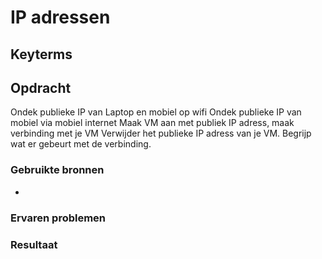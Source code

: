 # IP adressen

## Keyterms

## Opdracht
Ondek publieke IP van Laptop en mobiel op wifi
Ondek publieke IP van mobiel via mobiel internet
Maak VM aan met publiek IP adress, maak verbinding met je VM
Verwijder het publieke IP adress van je VM. Begrijp wat er gebeurt met de verbinding.

### Gebruikte bronnen
- 

### Ervaren problemen


### Resultaat